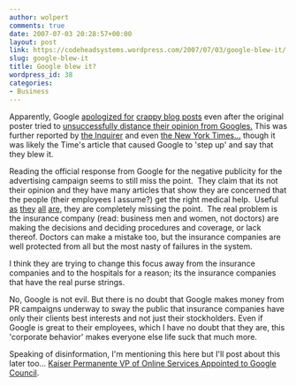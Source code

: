 ```yaml
---
author: wolpert
comments: true
date: 2007-07-03 20:28:57+00:00
layout: post
link: https://codeheadsystems.wordpress.com/2007/07/03/google-blew-it/
slug: google-blew-it
title: Google blew it?
wordpress_id: 38
categories:
- Business
---
```


Apparently, Google <a href="http://googleblog.blogspot.com/2007/07/google-and-health-care.html" >apologized for</a> <a href="http://google-health-ads.blogspot.com/2007/06/does-negative-press-make-you-sicko.html" >crappy blog posts</a> even after the original poster tried to <a href="http://google-health-ads.blogspot.com/2007/07/my-opinion-and-googles.html" >unsuccessfully distance their opinion from Googles.</a> This was further reported by <a href="http://www.theinquirer.net/default.aspx?article=40717" >the Inquirer</a> and even <a href="http://bits.blogs.nytimes.com/2007/07/01/google-takes-on-michael-moore/" >the New York Times...</a> though it was likely the Time's article that caused Google to 'step up' and say that they blew it.

Reading the official response from Google for the negative publicity for the advertising campaign seems to still miss the point.  They claim that its not their opinion and they have many articles that show they are concerned that the people (their employees I assume?) get the right medical help.  Useful <a href="http://googleblog.blogspot.com/2006/11/health-care-information-matters.html" >as</a> <a href="http://googleblog.blogspot.com/2007/03/how-do-you-know-youre-getting-best-care.html" >they</a> <a href="http://googleblog.blogspot.com/2007/05/putting-health-into-patients-hands.html" >all</a> <a href="http://googleblog.blogspot.com/2007/06/is-there-doctor-in-family.html" >are,</a> they are completely missing the point.  The real problem is the insurance company (read: business men and women, not doctors) are making the decisions and deciding procedures and coverage, or lack thereof. Doctors can make a mistake too, but the insurance companies are well protected from all but the most nasty of failures in the system.

I think they are trying to change this focus away from the insurance companies and to the hospitals for a reason; its the insurance companies that have the real purse strings.

No, Google is not evil. But there is no doubt that Google makes money from PR campaigns underway to sway the public that insurance companies have only their clients best interests and not just their stockholders. Even if Google is great to their employees, which I have no doubt that they are, this 'corporate behavior' makes everyone else life suck that much more.

Speaking of disinformation, I'm mentioning this here but I'll post about this later too...
<a href="http://ckp.kp.org/newsroom/national/archive/nat_062707_kpgoogle.html" >Kaiser Permanente VP of Online Services Appointed to Google Council</a>.
